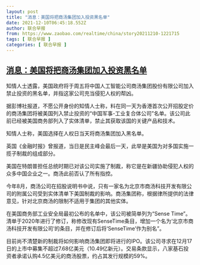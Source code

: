 ```yaml
---
layout: post
title: "消息：美国将把商汤集团加入投资黑名单"
date: 2021-12-10T06:45:18.552Z
author: 联合早报
from: https://www.zaobao.com/realtime/china/story20211210-1221715
tags: [ 联合早报 ]
categories: [ 联合早报 ]
---
```

<!--1639142520000-->
[消息：美国将把商汤集团加入投资黑名单](https://www.zaobao.com/realtime/china/story20211210-1221715)
------

<div>
<p>知情人士透露，美国政府将于周五将中国人工智能公司商汤集团股份有限公司加入禁止投资的黑名单，并指这家公司充当侵犯人权的帮凶。</p><p>据彭博社报道，不愿公开身份的知情人士称，料在同一天为香港首次公开招股定价的商汤集团将被美国列入禁止投资的“中国军事-工业复合体公司”名单。该公司此前已经被美国商务部列入了实体清单，禁止其获取该国的关键产品和技术。</p><p>知情人士称，美国选择在人权日当天将商汤集团加入黑名单。</p><section id="imu"><div id="dfp-ad-imu1">        </div></section><p>英国《金融时报》曾报道，当日是民主峰会最后一天，此举是美国为对多国实施一揽子制裁的组成部分。</p><p>美国在特朗普担任总统时期已对该公司实施了制裁，称它是在新疆协助侵犯人权的众多中国企业之一。商汤此前否认了所有指控。</p><p>今年8月，商汤公司在招股说明书中说，只有一家名为北京市商汤科技开发有限公司的附属公司受到实体清单下美国制裁的影响。商汤集团称，根据律所提供的法律意见，针对北京商汤的限制不适用于集团的其他实体。</p><div id="innity-in-post"></div><div id="dfp-ad-midarticlespecial">        </div><p>在美国商务部工业安全局最初公布的名单中，该公司被简单列为“Sense Time”。清单于2020年进行了修订，称修改现有SenseTime条目，增加一个名为‘北京市商汤科技开发有限公司’的条目，并在修订后将‘SenseTime’作为别名”。</p><p>目前尚不清楚新的制裁将如何影响商汤集团即将进行的IPO。该公司寻求在12月17日的上市中募集不超过7.68亿美元（10.49亿新元）。交易条款显示，八家基石投资者承诺认购4.5亿美元的商汤股票，约占其发行规模的59%。</p><p> </p>      <div class="cx_paywall_placeholder" id="sph_cdp_40"></div>
</div>
